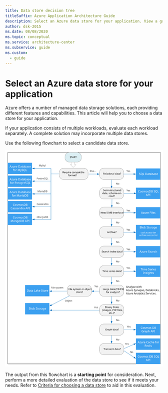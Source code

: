```yaml
---
title: Data store decision tree
titleSuffix: Azure Application Architecture Guide
description: Select an Azure data store for your application. View a graphical representation of choosing your data store.
author: dsk-2015
ms.date: 08/08/2020
ms.topic: conceptual
ms.service: architecture-center
ms.subservice: guide
ms.custom:
  - guide
---
```


# Select an Azure data store for your application

Azure offers a number of managed data storage solutions, each providing different features and capabilities. This article will help you to choose a data store for your application. 

If your application consists of multiple workloads, evaluate each workload separately. A complete solution may incorporate multiple data stores. 

Use the following flowchart to select a candidate data store.

![Data store decision tree](./images/data-store-decision-tree.svg)

The output from this flowchart is a **starting point** for consideration. Next, perform a more detailed evaluation of the data store to see if it meets your needs. Refer to [Criteria for choosing a data store](./data-store-considerations.md) to aid in this evaluation.
